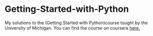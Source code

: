# Getting-Started-with-Python
 My solutions to the (Getting Started with Python)course tought by the University of Michigan.
 You can find the course on coursera [here.](https://www.coursera.org/learn/python?specialization=python)
